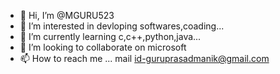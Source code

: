 - 👋 Hi, I’m @MGURU523
- 👀 I’m interested in devloping softwares,coading...
- 🌱 I’m currently learning c,c++,python,java...
- 💞️ I’m looking to collaborate on microsoft
- 📫 How to reach me ...
     mail id-guruprasadmanik@gmail.com

<!---
MGURU523/MGURU523 is a ✨ special ✨ repository because its `README.md` (this file) appears on your GitHub profile.
You can click the Preview link to take a look at your changes.
--->
